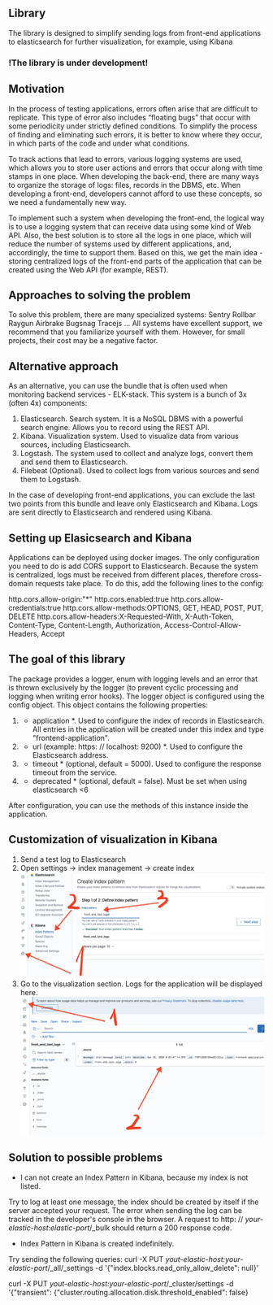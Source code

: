 ## Library
The library is designed to simplify sending logs from front-end applications to elasticsearch for further visualization, for example, using Kibana

### !The library is under development!

## Motivation
In the process of testing applications, errors often arise that are difficult to replicate. This type of error also includes “floating bugs” that occur with some periodicity under strictly defined conditions. To simplify the process of finding and eliminating such errors, it is better to know where they occur, in which parts of the code and under what conditions.

To track actions that lead to errors, various logging systems are used, which allows you to store user actions and errors that occur along with time stamps in one place. When developing the back-end, there are many ways to organize the storage of logs: files, records in the DBMS, etc. When developing a front-end, developers cannot afford to use these concepts, so we need a fundamentally new way.

To implement such a system when developing the front-end, the logical way is to use a logging system that can receive data using some kind of Web API. Also, the best solution is to store all the logs in one place, which will reduce the number of systems used by different applications, and, accordingly, the time to support them. Based on this, we get the main idea - storing centralized logs of the front-end parts of the application that can be created using the Web API (for example, REST).

## Approaches to solving the problem
To solve this problem, there are many specialized systems:
Sentry
Rollbar
Raygun
Airbrake
Bugsnag
Tracejs
...
All systems have excellent support, we recommend that you familiarize yourself with them. However, for small projects, their cost may be a negative factor.

## Alternative approach
As an alternative, you can use the bundle that is often used when monitoring backend services - ELK-stack. This system is a bunch of 3x (often 4x) components:

1. Elasticsearch. Search system. It is a NoSQL DBMS with a powerful search engine. Allows you to record using the REST API.
2. Kibana. Visualization system. Used to visualize data from various sources, including Elasticsearch.
3. Logstash. The system used to collect and analyze logs, convert them and send them to Elasticsearch.
4. Filebeat (Optional). Used to collect logs from various sources and send them to Logstash.

In the case of developing front-end applications, you can exclude the last two points from this bundle and leave only Elasticsearch and Kibana. Logs are sent directly to Elasticsearch and rendered using Kibana.

## Setting up Elasicsearch and Kibana
Applications can be deployed using docker images. The only configuration you need to do is add CORS support to Elasticsearch. Because the system is centralized, logs must be received from different places, therefore cross-domain requests take place. To do this, add the following lines to the config:

http.cors.allow-origin:"*"
http.cors.enabled:true
http.cors.allow-credentials:true
http.cors.allow-methods:OPTIONS, GET, HEAD, POST, PUT, DELETE
http.cors.allow-headers:X-Requested-With, X-Auth-Token, Content-Type, Content-Length, Authorization, Access-Control-Allow-Headers, Accept

## The goal of this library
The package provides a logger, enum with logging levels and an error that is thrown exclusively by the logger (to prevent cyclic processing and logging when writing error hooks).
The logger object is configured using the config object. This object contains the following properties:

1. * application *. Used to configure the index of records in Elasticsearch. All entries in the application will be created under this index and type "frontend-application".
2. * url (example: https: // localhost: 9200) *. Used to configure the Elasticsearch address.
3. * timeout * (optional, default = 5000). Used to configure the response timeout from the service.
4. * deprecated * (optional, default = false). Must be set when using elasticsearch <6

After configuration, you can use the methods of this instance inside the application.

## Customization of visualization in Kibana
1. Send a test log to Elasticsearch
2. Open settings → index management → create index
[![CreateIndex](https://raw.githubusercontent.com/Rsengo/elastic-logging-core/master/screenshots/CreateIndex.png "CreateIndex")](https://raw.githubusercontent.com/Rsengo/elastic-logging-core/master/screenshots/CreateIndex.png "CreateIndex")
3. Go to the visualization section. Logs for the application will be displayed here.
[![Visualization](https://raw.githubusercontent.com/Rsengo/elastic-logging-core/master/screenshots/LogsVisualization.png "Visualization")](https://raw.githubusercontent.com/Rsengo/elastic-logging-core/master/screenshots/LogsVisualization.png "Visualization")

## Solution to possible problems
- I can not create an Index Pattern in Kibana, because my index is not listed.

Try to log at least one message, the index should be created by itself if the server accepted your request. The error when sending the log can be tracked in the developer's console in the browser. A request to http: // *your-elastic-host:elastic-port*/_bulk should return a 200 response code.

- Index Pattern in Kibana is created indefinitely.

Try sending the following queries:
curl -X PUT *yout-elastic-host:your-elastic-port*/_all/_settings -d '{"index.blocks.read_only_allow_delete": null}'

curl -X PUT *yout-elastic-host:your-elastic-port*/_cluster/settings -d '{"transient": {"cluster.routing.allocation.disk.threshold_enabled": false}
